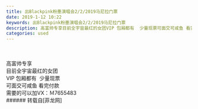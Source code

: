 ```yaml
---
title: 出Blackpink粉墨演唱会2/2/2019马尼拉门票
date: 2019-1-12 10:22
keywords: 出Blackpink粉墨演唱会2/2/2019马尼拉门票
description: 高富帅专享目前全宇宙最红的女团VIP 包厢都有  少量现票可面交可咸鱼 看完付款需要的可以加VX：Ｍ7655483
categories: used
---
```

<td class="t_f" id="postmessage_2672661">

<br/>
<br/>
高富帅专享<br/>
目前全宇宙最红的女团<br/>
VIP 包厢都有  少量现票<br/>
可面交可咸鱼 看完付款<br/>
需要的可以加VX：Ｍ7655483<br/>
</td>
###### 转载自[菲龙网]